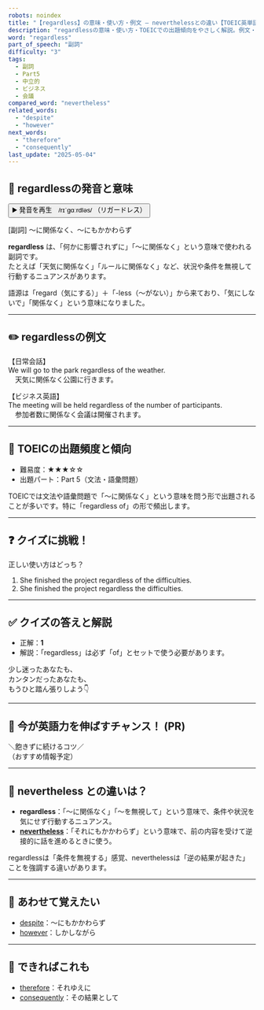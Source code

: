 ```yaml
---
robots: noindex
title: "【regardless】の意味・使い方・例文 ― neverthelessとの違い【TOEIC英単語】"
description: "regardlessの意味・使い方・TOEICでの出題傾向をやさしく解説。例文・クイズ付きでneverthelessとの違いもわかりやすく学べます。"
word: "regardless"
part_of_speech: "副詞"
difficulty: "3"
tags:
  - 副詞
  - Part5
  - 中立的
  - ビジネス
  - 会議
compared_word: "nevertheless"
related_words:
  - "despite"
  - "however"
next_words:
  - "therefore"
  - "consequently"
last_update: "2025-05-04"
---
```


## 🔰 regardlessの発音と意味

<button class="play-audio" onclick="playTTS('regardless')">
  <span class="play-audio-main">
    ▶️ 発音を再生　/rɪˈɡɑːrdləs/
  </span>
  <span class="play-audio-sub">
    （リガードレス）
  </span>
</button>

[副詞] 〜に関係なく、〜にもかかわらず

**regardless** は、「何かに影響されずに」「〜に関係なく」という意味で使われる副詞です。  
たとえば「天気に関係なく」「ルールに関係なく」など、状況や条件を無視して行動するニュアンスがあります。

語源は「regard（気にする）」＋「-less（〜がない）」から来ており、「気にしないで」「関係なく」という意味になりました。

---

## ✏️ regardlessの例文

【日常会話】  
We will go to the park regardless of the weather.  
　天気に関係なく公園に行きます。

【ビジネス英語】  
The meeting will be held regardless of the number of participants.  
　参加者数に関係なく会議は開催されます。

---

## 🎯 TOEICの出題頻度と傾向

- 難易度：★★★☆☆
- 出題パート：Part 5（文法・語彙問題）

TOEICでは文法や語彙問題で「〜に関係なく」という意味を問う形で出題されることが多いです。特に「regardless of」の形で頻出します。

---

## ❓ クイズに挑戦！

正しい使い方はどっち？

1. She finished the project regardless of the difficulties.  
2. She finished the project regardless the difficulties.

---

## ✅ クイズの答えと解説

- 正解：**1**
- 解説：「regardless」は必ず「of」とセットで使う必要があります。

少し迷ったあなたも、  
カンタンだったあなたも、  
もうひと踏ん張りしよう👇️

---

## 🚀 今が英語力を伸ばすチャンス！ (PR)

<div class="info-center">
＼飽きずに続けるコツ／<br>  
（おすすめ情報予定）
</div>

---

## 🤔  nevertheless との違いは？

- **regardless**：「〜に関係なく」「〜を無視して」という意味で、条件や状況を気にせず行動するニュアンス。
- **[nevertheless](/word/nevertheless)**：「それにもかかわらず」という意味で、前の内容を受けて逆接的に話を進めるときに使う。

regardlessは「条件を無視する」感覚、neverthelessは「逆の結果が起きた」ことを強調する違いがあります。

---

## 🧩 あわせて覚えたい

- [despite](/word/despite)：〜にもかかわらず
- [however](/word/however)：しかしながら

---

## 📖 できればこれも

- [therefore](/word/therefore)：それゆえに
- [consequently](/word/consequently)：その結果として

<!-- cvid: aid04_bid27 -->

